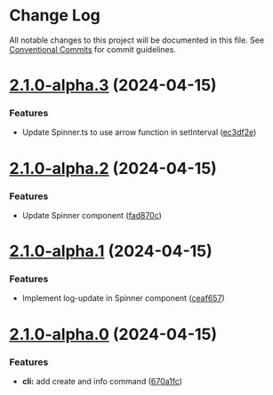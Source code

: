 # Change Log

All notable changes to this project will be documented in this file.
See [Conventional Commits](https://conventionalcommits.org) for commit guidelines.

# [2.1.0-alpha.3](https://github.com/lakutata/lakutata-packages/compare/@lakutata/cli@2.1.0-alpha.2...@lakutata/cli@2.1.0-alpha.3) (2024-04-15)


### Features

* Update Spinner.ts to use arrow function in setInterval ([ec3df2e](https://github.com/lakutata/lakutata-packages/commit/ec3df2e26ced10af012ed9cf6e50e108ac8205cc))





# [2.1.0-alpha.2](https://github.com/lakutata/lakutata-packages/compare/@lakutata/cli@2.1.0-alpha.1...@lakutata/cli@2.1.0-alpha.2) (2024-04-15)


### Features

* Update Spinner component ([fad870c](https://github.com/lakutata/lakutata-packages/commit/fad870cbcd912340c8eb9ae50286c805ca4079dd))





# [2.1.0-alpha.1](https://github.com/lakutata/lakutata-packages/compare/@lakutata/cli@2.1.0-alpha.0...@lakutata/cli@2.1.0-alpha.1) (2024-04-15)


### Features

* Implement log-update in Spinner component ([ceaf657](https://github.com/lakutata/lakutata-packages/commit/ceaf6570770fce60c0fda4a46957994350f3965b))





# [2.1.0-alpha.0](https://github.com/lakutata/lakutata-packages/compare/@lakutata/cli@2.0.1-alpha.0...@lakutata/cli@2.1.0-alpha.0) (2024-04-15)


### Features

* **cli:** add create and info command ([670a1fc](https://github.com/lakutata/lakutata-packages/commit/670a1fcfbd38f39e6395647ffacb3867011882d7))
